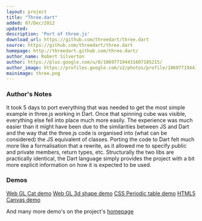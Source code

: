 ```yaml
---
layout: project
title: "Three.dart"
added: 07/Dec/2012
updated: 
description: 'Port of three.js'
download_url: https://github.com/threedart/three.dart
source: https://github.com/threedart/three.dart
homepage: http://threedart.github.com/three.dart/
author_name: Robert Silverton
author: https://plus.google.com/u/0/106977194431607185215/
author_image: https://profiles.google.com/s2/photos/profile/106977194431607185215
mainimage: three.png
---
```


### Author's Notes

It took 5 days to port everything that was needed to get the most simple example in three.js working in Dart. Once that spinning cube was visible, everything else fell into place much more easily. The experience was much easier than it might have been due to the similarities between JS and Dart and the way that the three.js code is organised into (what can be considered) the JS equivalent of classes. Porting the code to Dart felt much more like a formalisation that a rewrite, as it allowed me to specify public and private members, return types, etc. Structurally the two libs are practically identical, the Dart language simply provides the project with a bit more explicit information on how it is expected to be used.

### Demos

[Web GL Cat demo](http://threedart.github.com/three.dart/example/webgl_nyan_cat/nyan_cat.html)
[Web GL 3d shape demo](http://threedart.github.com/three.dart/example/webgl_geometries/WebGL_Geometries.html)
[CSS Periodic table demo](http://threedart.github.com/three.dart/example/css3d_periodictable/CSS3D_Periodic_Table.html)
[HTML5 Canvas demo](http://threedart.github.com/three.dart/example/canvas_geometry_hierarchy/Canvas_Geometry_Hierarchy.html)

And many more demo's on the project's [homepage](http://threedart.github.com/three.dart/)